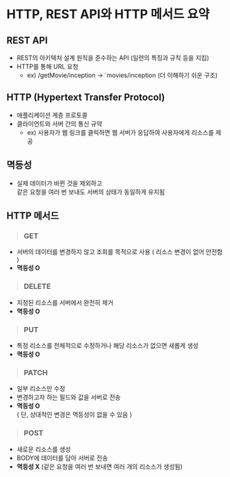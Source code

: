 # HTTP, REST API와 HTTP 메서드 요약


## REST API

- REST의 아키텍처 설계 원칙을 준수하는 API (일련의 특징과 규칙 등을 지킴)
- HTTP를 통해 URL 요청
  - ex) /getMovie/inception → `movies/inception (더 이해하기 쉬운 구조)



## HTTP (Hypertext Transfer Protocol)

- 애플리케이션 계층 프로토콜
- 클라이언트와 서버 간의 통신 규약
  - ex) 사용자가 웹 링크를 클릭하면 웹 서버가 응답하여 사용자에게 리소스를 제공



## 멱등성

- 실제 데이터가 바뀐 것을 제외하고  
  같은 요청을 여러 번 보내도 서버의 상태가 동일하게 유지됨



## HTTP 메서드

> ### GET
- 서버의 데이터를 변경하지 않고 조회를 목적으로 사용 ( 리소스 변경이 없어 안전함 )
- **멱등성 O**

> ### DELETE
- 지정된 리소스를 서버에서 완전히 제거
- **멱등성 O**

> ### PUT
- 특정 리소스를 전체적으로 수정하거나 해당 리소스가 없으면 새롭게 생성
- **멱등성 O**

> ### PATCH
- 일부 리소스만 수정
- 변경하고자 하는 필드와 값을 서버로 전송
- **멱등성 O**  
  ( 단, 상대적인 변경은 멱등성이 없을 수 있음 )

> ### POST
- 새로운 리소스를 생성
- BODY에 데이터를 담아 서버로 전송
- **멱등성 X** (같은 요청을 여러 번 보내면 여러 개의 리소스가 생성됨)



